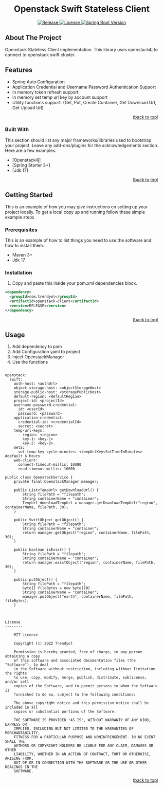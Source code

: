 <div id="top"></div>

<h1 align="center">Openstack Swift Stateless Client</h1>

<p align="center">
<a href="https://github.com/Trendyol/kafkathena-commons/blob/next/LICENSE">
    <img src="https://img.shields.io/github/v/release/Trendyol/kafkathena-commons" alt="Release" />
  </a>
<a href="https://img.shields.io/badge/spring%20boot-2.x%7C3.x-orange">
    <img src="https://img.shields.io/badge/spring%20boot-3.x-orange" alt="License" />
  </a>
  <a href="https://github.com/Trendyol/kafkathena-commons/blob/next/LICENSE">
    <img src="https://img.shields.io/github/license/trendyol/baklava" alt="Spring Boot Version" />
  </a>
</p>

<!-- ABOUT THE PROJECT -->
## About The Project
Openstack Stateless Client implementation. This library uses openstack4j to connect to openstack swift cluster.

<!-- Features -->
## Features

* Spring Auto Configuration
* Application Credential and Username Password Authentication Support
* In memory token refresh support.
* In memory set temp url key by account support
* Utility functions support. (Get, Put, Create Container, Get Download Url, Get Upload Url)

<p align="right">(<a href="#top">back to top</a>)</p>

<!-- Build With -->
### Built With

This section should list any major frameworks/libraries used to bootstrap your project. Leave any add-ons/plugins for the acknowledgements section. Here are a few examples.

* [Openstack4j]
* [Spring Starter 3+]
* [Jdk 17]

<p align="right">(<a href="#top">back to top</a>)</p>

<!-- GETTING STARTED -->
## Getting Started

This is an example of how you may give instructions on setting up your project locally.
To get a local copy up and running follow these simple example steps.

### Prerequisites

This is an example of how to list things you need to use the software and how to install them.
* Maven 3+
* Jdk 17

### Installation
1. Copy and paste this inside your pom.xml dependencies block.
```xml
<dependency>
  <groupId>com.trendyol</groupId>
  <artifactId>openstack-client</artifactId>
  <version>RELEASE</version>
</dependency>
```

<p align="right">(<a href="#top">back to top</a>)</p>

<!-- USAGE EXAMPLES -->
## Usage

1. Add dependency to pom
2. Add Configuration yaml to project
2. Inject OpenstackManager
3. Use the functions

```

openstack:
  swift:
    auth-host: <authUrl>
    object-storage-host: <objectStorageHost>
    storage-public-host: <storagePublicHost>
    default-region: <defaultRegion>
    project-id: <projectId>
    username-password-credential:
      id: <userId>
      password: <password>
    application-credential:
      credential-id: <credentialId>
      secret: <secret>
    temp-url-keys:
      - region: <region>
        key-1: <key-1>
        key-2: <key-2>
    meta:
      set-temp-key-cycle-minutes: <tempUrlKeysSetTimeInMinutes> #default 6 hours
    web-client:
      connect-timeout-millis: 10000
      read-timeout-millis: 10000
```

```
public class OpenstackService {
    private final OpenstackManager manager;

    public List<TempUrl> getDownloadUrl() {
        String filePath = "filepath";
        String containerName = "container";
        TempUrl downloadTempUrl = manager.getDownloadTempUrl("region", containerName, filePath, 30);
    }
    
    public SwiftObject getObject() {
        String filePath = "filepath";
        String containerName = "container";
        return manager.getObject("region", containerName, filePath, 30);
    }
    
    public boolean isExist() {
        String filePath = "filepath";
        String containerName = "container";
        return manager.existObject("region", containerName, filePath, 30);
    }
    
    public putObject() {
        String filePath = "filepath";
        byte[] fileBytes = new byte[10]
        String containerName = "container";
        manager.putObject("earth", containerName, filePath, fileBytes);
    }
    
```

```

License
--------

    MIT License

    Copyright (c) 2022 Trendyol
    
    Permission is hereby granted, free of charge, to any person obtaining a copy
    of this software and associated documentation files (the "Software"), to deal
    in the Software without restriction, including without limitation the rights
    to use, copy, modify, merge, publish, distribute, sublicense, and/or sell
    copies of the Software, and to permit persons to whom the Software is
    furnished to do so, subject to the following conditions:
    
    The above copyright notice and this permission notice shall be included in all
    copies or substantial portions of the Software.
    
    THE SOFTWARE IS PROVIDED "AS IS", WITHOUT WARRANTY OF ANY KIND, EXPRESS OR
    IMPLIED, INCLUDING BUT NOT LIMITED TO THE WARRANTIES OF MERCHANTABILITY,
    FITNESS FOR A PARTICULAR PURPOSE AND NONINFRINGEMENT. IN NO EVENT SHALL THE
    AUTHORS OR COPYRIGHT HOLDERS BE LIABLE FOR ANY CLAIM, DAMAGES OR OTHER
    LIABILITY, WHETHER IN AN ACTION OF CONTRACT, TORT OR OTHERWISE, ARISING FROM,
    OUT OF OR IN CONNECTION WITH THE SOFTWARE OR THE USE OR OTHER DEALINGS IN THE
    SOFTWARE.
 ```

<p align="right">(<a href="#top">back to top</a>)</p>
